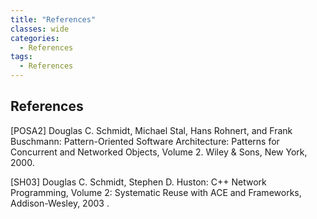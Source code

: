```yaml
---
title: "References"
classes: wide
categories:
  - References
tags:
  - References
---
```


## References

[POSA2] Douglas C. Schmidt, Michael Stal, Hans Rohnert, and Frank Buschmann: Pattern-Oriented Software Architecture: Patterns for Concurrent and Networked Objects, Volume 2. Wiley & Sons, New York, 2000.  

[SH03] Douglas C. Schmidt, Stephen D. Huston: C++ Network Programming, Volume 2: Systematic Reuse with ACE and Frameworks, Addison-Wesley, 2003 .